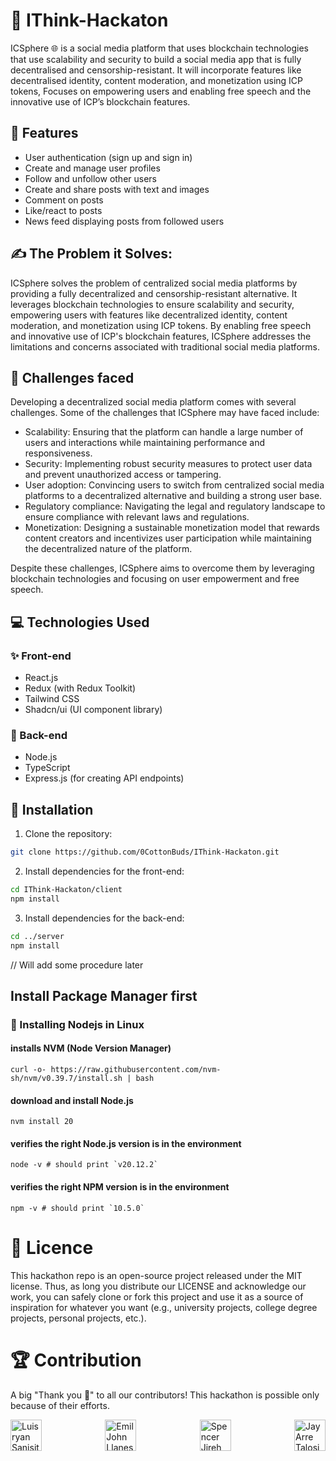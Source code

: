 # 💫 IThink-Hackaton

 ICSphere 🌐 is a social media platform that uses blockchain technologies that use scalability and security to build a social media app that is fully decentralised and censorship-resistant. It will incorporate features like decentralised identity, content moderation, and monetization using ICP tokens, Focuses on empowering users and enabling free speech and the innovative use of ICP’s blockchain features.

## 🚀 Features

- User authentication (sign up and sign in)
- Create and manage user profiles
- Follow and unfollow other users
- Create and share posts with text and images
- Comment on posts
- Like/react to posts
- News feed displaying posts from followed users

## ✍️ The Problem it Solves:

ICSphere solves the problem of centralized social media platforms by providing a fully decentralized and censorship-resistant alternative. It leverages blockchain technologies to ensure scalability and security, empowering users with features like decentralized identity, content moderation, and monetization using ICP tokens. By enabling free speech and innovative use of ICP's blockchain features, ICSphere addresses the limitations and concerns associated with traditional social media platforms.

## 🧠 Challenges faced

Developing a decentralized social media platform comes with several challenges. Some of the challenges that ICSphere may have faced include:

* Scalability: Ensuring that the platform can handle a large number of users and interactions while maintaining performance and responsiveness.
* Security: Implementing robust security measures to protect user data and prevent unauthorized access or tampering.
* User adoption: Convincing users to switch from centralized social media platforms to a decentralized alternative and building a strong user base.
* Regulatory compliance: Navigating the legal and regulatory landscape to ensure compliance with relevant laws and regulations.
* Monetization: Designing a sustainable monetization model that rewards content creators and incentivizes user participation while maintaining the decentralized nature of the platform.

Despite these challenges, ICSphere aims to overcome them by leveraging blockchain technologies and focusing on user empowerment and free speech.


## 💻 Technologies Used

### ✨ Front-end

- React.js
- Redux (with Redux Toolkit)
- Tailwind CSS
- Shadcn/ui (UI component library)

### 🔨 Back-end

- Node.js
- TypeScript
- Express.js (for creating API endpoints)

## 👷 Installation

1. Clone the repository:
```bash
git clone https://github.com/0CottonBuds/IThink-Hackaton.git
```

2. Install dependencies for the front-end:
```bash
cd IThink-Hackaton/client
npm install
```
3. Install dependencies for the back-end:
```bash
cd ../server
npm install
```

// Will add some procedure later

## Install Package Manager first

### 👷 Installing Nodejs in Linux

#### installs NVM (Node Version Manager)
```
curl -o- https://raw.githubusercontent.com/nvm-sh/nvm/v0.39.7/install.sh | bash
```
#### download and install Node.js
```
nvm install 20
```
#### verifies the right Node.js version is in the environment
```
node -v # should print `v20.12.2`
```
#### verifies the right NPM version is in the environment
```
npm -v # should print `10.5.0`
```

# 🔐 Licence

This hackathon repo is an open-source project released under the MIT license. Thus, as long you distribute our LICENSE and acknowledge our work, you can safely clone or fork this project and use it as a source of inspiration for whatever you want (e.g., university projects, college degree projects, personal projects, etc.).

# 🏆 Contribution

A big "Thank you 🙏" to all our contributors! This hackathon is possible only because of their efforts.

<div style="display: flex; justify-content: space-between;">
  <img src="https://github.com/Yisaaaa.png" alt="Luisryan Sanisit" width="50">
  <img src="https://github.com/0CottonBuds.png" alt="Emil John Llanes" width="50">
  <img src="https://github.com/spencerjirehcebrian.png" alt="Spencer Jireh Cebrian" width="50">
  <img src="https://github.com/flexycode.png" alt="Jay Arre Talosig" width="50">
</div>


